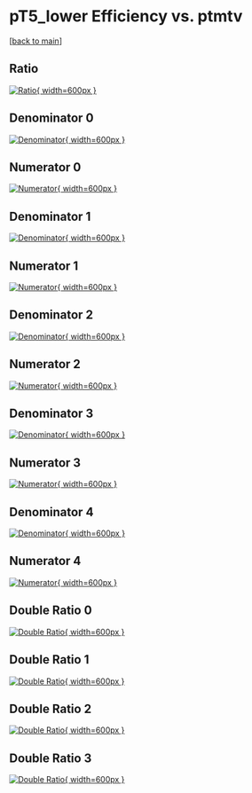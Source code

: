 # pT5_lower Efficiency vs. ptmtv

[[back to main](./)]



## Ratio

[![Ratio](../mtv/var/pT5_lower_vtr_211_-1_eff_ptmtv.png){ width=600px }](../mtv/var/pT5_lower_vtr_211_-1_eff_ptmtv.pdf)

## Denominator 0

[![Denominator](../mtv/den/pT5_lower_vtr_211_-1_eff_ptmtv_den0.png){ width=600px }](../mtv/den/pT5_lower_vtr_211_-1_eff_ptmtv_den0.pdf)

## Numerator 0

[![Numerator](../mtv/num/pT5_lower_vtr_211_-1_eff_ptmtv_num0.png){ width=600px }](../mtv/num/pT5_lower_vtr_211_-1_eff_ptmtv_num0.pdf)

## Denominator 1

[![Denominator](../mtv/den/pT5_lower_vtr_211_-1_eff_ptmtv_den1.png){ width=600px }](../mtv/den/pT5_lower_vtr_211_-1_eff_ptmtv_den1.pdf)

## Numerator 1

[![Numerator](../mtv/num/pT5_lower_vtr_211_-1_eff_ptmtv_num1.png){ width=600px }](../mtv/num/pT5_lower_vtr_211_-1_eff_ptmtv_num1.pdf)

## Denominator 2

[![Denominator](../mtv/den/pT5_lower_vtr_211_-1_eff_ptmtv_den2.png){ width=600px }](../mtv/den/pT5_lower_vtr_211_-1_eff_ptmtv_den2.pdf)

## Numerator 2

[![Numerator](../mtv/num/pT5_lower_vtr_211_-1_eff_ptmtv_num2.png){ width=600px }](../mtv/num/pT5_lower_vtr_211_-1_eff_ptmtv_num2.pdf)

## Denominator 3

[![Denominator](../mtv/den/pT5_lower_vtr_211_-1_eff_ptmtv_den3.png){ width=600px }](../mtv/den/pT5_lower_vtr_211_-1_eff_ptmtv_den3.pdf)

## Numerator 3

[![Numerator](../mtv/num/pT5_lower_vtr_211_-1_eff_ptmtv_num3.png){ width=600px }](../mtv/num/pT5_lower_vtr_211_-1_eff_ptmtv_num3.pdf)

## Denominator 4

[![Denominator](../mtv/den/pT5_lower_vtr_211_-1_eff_ptmtv_den4.png){ width=600px }](../mtv/den/pT5_lower_vtr_211_-1_eff_ptmtv_den4.pdf)

## Numerator 4

[![Numerator](../mtv/num/pT5_lower_vtr_211_-1_eff_ptmtv_num4.png){ width=600px }](../mtv/num/pT5_lower_vtr_211_-1_eff_ptmtv_num4.pdf)

## Double Ratio 0

[![Double Ratio](../mtv/ratio/pT5_lower_vtr_211_-1_eff_ptmtv_ratio0.png){ width=600px }](../mtv/ratio/pT5_lower_vtr_211_-1_eff_ptmtv_ratio0.pdf)

## Double Ratio 1

[![Double Ratio](../mtv/ratio/pT5_lower_vtr_211_-1_eff_ptmtv_ratio1.png){ width=600px }](../mtv/ratio/pT5_lower_vtr_211_-1_eff_ptmtv_ratio1.pdf)

## Double Ratio 2

[![Double Ratio](../mtv/ratio/pT5_lower_vtr_211_-1_eff_ptmtv_ratio2.png){ width=600px }](../mtv/ratio/pT5_lower_vtr_211_-1_eff_ptmtv_ratio2.pdf)

## Double Ratio 3

[![Double Ratio](../mtv/ratio/pT5_lower_vtr_211_-1_eff_ptmtv_ratio3.png){ width=600px }](../mtv/ratio/pT5_lower_vtr_211_-1_eff_ptmtv_ratio3.pdf)

